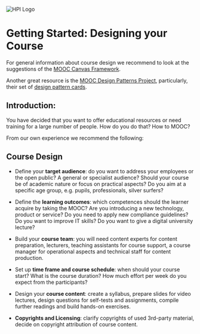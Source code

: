 ![HPI Logo](img/HPI_Logo.png)

# Getting Started: Designing your Course

For general information about course design we recommend to look at the suggestions of the [MOOC Canvas Framework](http://mooccanvas.com/use.html).

Another great resource is the [MOOC Design Patterns Project](http://www.moocdesign.cde.london.ac.uk/), particularly, their set of [design pattern cards](https://docs.google.com/viewer?a=v&pid=sites&srcid=bW9vY2Rlc2lnbi5jZGUubG9uZG9uLmFjLnVrfGhvbWV8Z3g6MzA4OWIyNzUxZmRmNDlmYw).

## Introduction: 

You have decided that you want to offer educational resources or need training for a large number of people. How do you do that? How to MOOC?

From our own experience we recommend the following:

## Course Design

 -	Define your **target audience**: do you want to address your employees or the open public? A general or specialist audience? Should your course be of academic nature or focus on practical aspects? Do you aim at a specific age group, e.g. pupils, professionals, silver surfers?

 - Define the **learning outcomes**:  which competences should the learner acquire by taking the MOOC? Are you introducing a new technology, product or service? Do you need to apply new compliance guidelines? Do you want to improve IT skills? Do you want to give a digital university lecture?

 - Build your **course team**: you will need content experts for content preparation, lecturers, teaching assistants for course support, a course manager for operational aspects and technical staff for content production.

 - Set up **time frame and course schedule**: when should your course start? What is the course duration? How much effort per week do you expect from the participants?

 - Design your **course content**: create a syllabus, prepare slides for video lectures, design questions for self-tests and assignments, compile further readings and build hands-on exercises.

 - **Copyrights and Licensing**: clarify copyrights of used 3rd-party material, decide on copyright attribution of course content.
